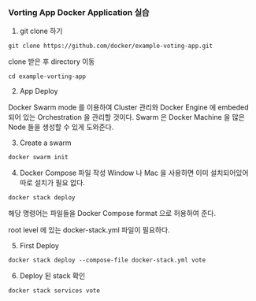 ### Vorting App Docker Application 실습

1. git clone 하기

```
git clone https://github.com/docker/example-voting-app.git
```

clone 받은 후 directory 이동

```
cd example-vorting-app
```

2. App Deploy

Docker Swarm mode 를 이용하여 Cluster 관리와 Docker Engine 에 embeded 되어 있는 Orchestration 을 관리할 것이다.
Swarm 은 Docker Machine 을 많은 Node 들을 생성할 수 있게 도와준다.

3. Create a swarm

```
docker swarm init
```

4. Docker Compose 파일 작성
Window 나 Mac 을 사용하면 이미 설치되어있어 따로 설치가 필요 없다.

```
docker stack deploy
```
해당 명령어는 파일들을 Docker Compose format 으로 허용하여 준다.

root level 에 있는 docker-stack.yml 파일이 필요하다. 


5. First Deploy

```
docker stack deploy --compose-file docker-stack.yml vote
```

6. Deploy 된 stack 확인


```
docker stack services vote
```